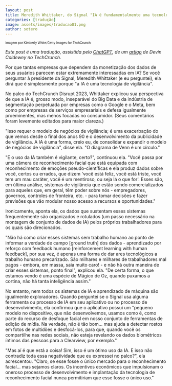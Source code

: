 ```yaml
---
layout: post 
title: Meredith Whittaker, do Signal "IA é fundamentalmente uma tecnologia de vigilância"
categories: [tradução]
image: assets/images/traducao01.png
author: sotero
---
```


<sup><sub>Imagem por Kimberly White/Getty Images for TechCrunch</sub></sup>

_Este post é uma tradução, assistida pelo [ChatGPT](https://chat.openai.com/), de um [artigo](https://techcrunch.com/2023/09/25/signals-meredith-whittaker-ai-is-fundamentally-a-surveillance-technology/) de Devin Coldewey no TechCrunch._

Por que tantas empresas que dependem da monetização dos dados de seus usuários parecem estar extremamente interessadas em IA? Se você perguntar à presidente da Signal, Meredith Whittaker (e eu perguntei), ela dirá que é simplesmente porque "a IA é uma tecnologia de vigilância".

No palco do TechCrunch Disrupt 2023, Whittaker explicou sua perspectiva de que a IA é, grosso modo, inseparável do Big Data e da indústria de segmentação perpetuada por empresas como o Google e o Meta, bem como por empresas de serviços empresariais e defesa igualmente proeminentes, mas menos focadas no consumidor. (Seus comentários foram levemente editados para maior clareza.)

"Isso requer o modelo de negócios de vigilância; é uma exacerbação do que vemos desde o final dos anos 90 e o desenvolvimento da publicidade de vigilância. A IA é uma forma, creio eu, de consolidar e expandir o modelo de negócios de vigilância", disse ela. "O diagrama de Venn é um círculo."

"E o uso da IA também é vigilante, certo?", continuou ela. "Você passa por uma câmera de reconhecimento facial que está equipada com reconhecimento de emoções pseudo-científicas e ela produz dados sobre você, certos ou errados, que dizem 'você está feliz, você está triste, você tem um mau caráter, você é um mentiroso, ou seja lá o que for'. Esses são, em última análise, sistemas de vigilância que estão sendo comercializados para aqueles que, em geral, têm poder sobre nós - empregadores, governos, controles de fronteira, etc. - para tomar decisões e fazer previsões que vão modular nosso acesso a recursos e oportunidades."

Ironicamente, aponta ela, os dados que sustentam esses sistemas frequentemente são organizados e rotulados (um passo necessário na montagem de conjunto de dados de IA) pelos próprios trabalhadores para os quais são direcionados.

"Não há como criar esses sistemas sem trabalho humano ao ponto de informar a verdade de campo [ground truth] dos dados - aprendizado por reforço com feedback humano [reinforcement learning with human feedback], por sua vez, é apenas uma forma de dar ares tecnológicos a trabalho humano precarizado. São milhares e milhares de trabalhadores mal pagos - embora, em massa, saia muito caro! - e não há outra maneira de criar esses sistemas, ponto final", explicou ela. "De certa forma, o que estamos vendo é uma espécie de Mágico de Oz, quando puxamos a cortina, não há tanta inteligência assim."

No entanto, nem todos os sistemas de IA e aprendizado de máquina são igualmente exploradores. Quando perguntei se o Signal usa alguma ferramenta ou processo de IA em seu aplicativo ou no processo de desenvolvimento, ela confirmou que o aplicativo possui um "pequeno modelo no dispositivo, que não desenvolvemos, usamos como é, como parte do recurso de desfoque facial em nosso conjunto de ferramentas de edição de mídia. Na verdade, não é tão bom... mas ajuda a detectar rostos em fotos de multidões e desfocá-los, para que, quando você os compartilhe nas redes sociais, não esteja revelando os dados biométricos íntimos das pessoas para a Clearview, por exemplo."

"Mas aí é que está a coisa! Sim, isso é um ótimo uso da IA. E isso não contradiz toda essa negatividade que eu expressei no palco?", ela acrescentou. "Claro, se esse fosse o único mercado para o reconhecimento facial... mas sejamos claros. Os incentivos econômicos que impulsionam o oneroso processo de desenvolvimento e implantação da tecnologia de reconhecimento facial nunca permitiriam que esse fosse o único uso."
